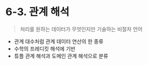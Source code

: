 # 6-3. 관계 해석

> 처리를 원하는 데이터가 무엇인지만 기술하는 비절차 언어

- 관계 대수처럼 관계 데이터 연산의 한 종류
- 수학의 프레디킷 해석에 기반
- 튜플 관계 해석과 도메인 관계 해석으로 분류